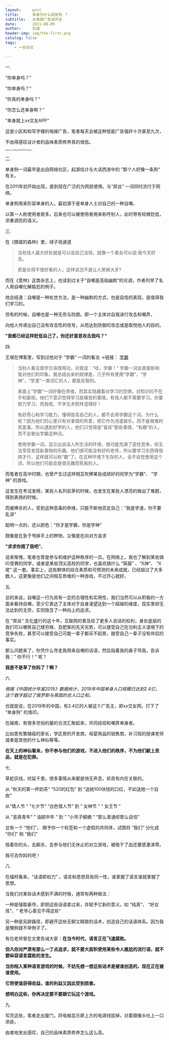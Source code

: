 ```yaml
---
layout:     post
title:      单身为什么就是狗 ？
subtitle:   从电梯广告说开去
date:       2021-08-09
author:     石瑠
header-img: img/the-first.png
catalog: false
tags:
    - 一些杂文

---
```


一.

”你单身吗？”

”你单身吗？“

”你真的单身吗？“

“你怎么还单身啊？”

“单身就上xx交友APP“

这是小区和和写字楼的电梯广告，笔者每天会被这种低能广告强奸十次甚至九次，

不由得感叹设计者的品味素质修养真的很低。

<img src="https://i.loli.net/2021/08/09/XVLRD9vN2JK8Wzg.jpg" alt="qq_pic_merged_1628391555028.jpg" style="zoom:33%;" />



二.

单身狗一词最早是出自网络社区，起源估计与大话西游中的 ”那个人好像一条狗“ 有关。

在2011年初开始出现，直到现在广泛的为网民使用。与“屌丝” 一词同时流行于网络。

单身狗用来形容单身的人，最初源于是单身人士对自己的一种自嘲，

以第一人称使用者居多。后来也可以被使用者用来称呼别人，此时带有轻微贬低，浓重调侃的语义。



三.

在《挪威的森林》里，绿子戏谑道  

>  当有钱人最大好处就是可以说自己没钱，就像一个美女可以说:我今天好丑。
>
> 若是长得不很好看的人，这样说岂不是让人笑掉大牙?

而在《意林》这类杂志上，也读到过关于”自嘲是高级幽默“的论调，作者列举了名人用自嘲化解尴尬的例子。

他总结道：自嘲是一种处世方法，是一种幽默的方式，也是自信的表现，是值得我们学习的。



但有的时候，自嘲也是一种无奈与防御。即一个主体对自我进行攻击和嘲弄，

向他人传递出自己没有攻击性的信号，从而达到防御的攻击或是取悦他人的目的。

**”我都已经这样贬低自己了，你还好意思攻击我吗？“**



四.

王垠在博客里，写到过他对于 ”学霸“ 一词的看法 ->链接： [学霸](http://www.yinwang.org/blog-cn/2020/08/23/xueba)

> 当别人看见我学日语很用功，对我说：“哇，学霸！” 学霸一词会直接影响我对他们的印象。我总结出来的规律是，几乎所有使用“学霸”，“学神”，“学渣”一类词汇的人，都是反智的。
>
> 表面上“学霸”一词好像在恭维，而其实隐藏着对学习的恐惧，对知识的不在乎和鄙视。他们下意识觉得学习是痛苦的事情，有钱人都不需要学习。你要努力学习，而我呢，不学无术照样混得好！
>
> 有好奇心和学习能力，懂得提高自己的人，都不会用学霸这个词。为什么呢？因为他们的心里只有对事情的热爱，把它作为消遣娱乐，而不是艰难的苦差事。所以遇到好学的人，他们只觉得是“喜欢”那些事情，“有趣”的人，而不会冒出学霸这种词。
>
> 使用学霸一词，显示出说话人所生活的环境，很可能充满了恶性竞争，却无法享受发现新事物的乐趣。他们很可能没有好的老师，所以要学习东西得很拼才行，这样就可以称“霸”了。在这种环境下生存的人，会不自觉使用这个词，所以他们可能会是很无趣而死板的人。



而笔者在高中时期，也曾产生过这样相互吹捧某些成绩好的同学为”学霸“、 ”学神“ 的游戏。

这发生在考试发榜，某些人名列前茅的时候，也发生在某些人漂亮的做出了难题，得到表扬的时候。

而被捧杀的人，受到这种恶毒的恭维，只能不断地否定自己：”我是学渣，你不要乱讲“ 

聪明一点的，还以颜色：“你才是学霸，你是学神”

既像是在急于甩掉手上的秽物，又像是在向对方哀求

**”求求你摇了我吧”**。



说来惭愧，笔者也曾是参与和维护这种秩序的一员。在网络上，我也了解到某些搞IO竞赛的同学，或者是某些顶尖高校的同学，也喜欢搞什么 “蒟蒻” 、“X神”、 “X佬" 这一套。事实上，这些群体的综合素质和可预测的未来成就，已经超过了大多数人，这更像是他们之间相互恭维的一种游戏，不过开心就好。



五.

总的来说，自嘲这一行为具有一定的合理性和实用性，我们当然可以从积极的一方面来看待自嘲，至少它表达了主体对于自身渴望达到一个超越的维度，现实里却无法达到的无奈，实则隐含了一种向上的追求。

在 ”屌丝“ 文化盛行的这十年，互联网的普及给了更多人说话的权利，身处底层的我们可以嘲笑自己矮穷矬、丑肥笨的先天劣势，可以接受自己在功利主义语境下的竞争失败，甚至可以接受自己可能一辈子都买不起房，接受自己一辈子没有伴侣的事实。

那么问题来了，你凭什么夺走我用来自嘲的话语，然后指着我的鼻子骂我，告诉我：” 你不行！“ 呢？

**我是不是草了你妈了？啊？**



六.

*根据《中国统计年鉴2019》数据统计，2019年中国单身人口规模已达到2.4亿，这个数字超过了俄罗斯与英国的总人口之和。*

也就是说，在2019年的中国，有2.4亿的人被这个广告主，即xx交友网，打下了 “单身狗” 的烙印。

在越南，有很多世俗的量的合流汇聚起来，共同歧视和嘲弄单身者。

比如患有繁殖癌的家长，学区房的开发商，母婴用品的销售商，补习班的授课老师或者是其他的什么神仙等等。

**在天上的神仙看来，你不参与他们的游戏，不进入他们的秩序，不为他们献上贡品，就是在犯罪。**



七.

草蛇灰线，伏延千里。很多事情从来都是悄无声息，却具有内在关联的。

从 “秋天的第一杯奶茶” “520的红包” 到 “送她100块钱的口红，不如送她一个自由”

从”情人节 “ ”七夕节“ “白色情人节“  到 ” 女神节 ” “ 女王节 ”  

从  ”恶臭青年“ ” 油腻中年 “ 到 ” ”小吊子蝈蝻 “ “那么普通却那么自信”

总有一个 “他们”， 赐予你一个标签和一个虚假的共同体，试图将 “我们” 分化成 “你们” 和 “我们”

按着你的头，去厮杀，去参与他们无休止的对立游戏，被吸干了血还要感激涕零。

我可去你妈的吧！

八.

在福柯看来，“话语即权力” 。语言和思想具有同一性，谁掌握了语言谁就掌握了思想。

当我们对某些话术感到不满的时候，通常有两种做法：

一种是强取豪夺，即把这些话语拿过来，并赋予它新的意义。如 “纯真”、 “好女孩”、“ 老爷心善见不得这些“

另一种是另辟蹊径，即避开这些无聊又精致的话术，创造自己的话语体系。因为我是懒狗就不举例子了。



有位老师曾在文里告诫大家：**在当今时代，语言正在飞速腐败。**

**但凡你对严肃有那么一丁点追求，就不要大面积使用某些令人尴尬的流行语，就不要纵容语言腐败的发生。**

**当你陷入某种语言游戏的时候，不妨先想一想这些话术是被谁创造的，现在正在被谁使用。**

**它将使谁获得收益，谁的利益又因此受到损害。**

**想明白这些，你再决定要不要跟它玩这个游戏。**



九.

写完这些，笔者走出屋门，将电梯显示屏上方的电源线拔掉，对着摄像头吐上一口浓痰，

由衷地发出感叹，自己的品味素质修养怎么这么高。









